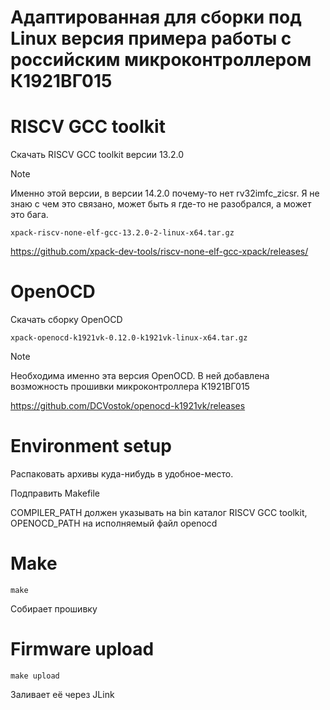 # Адаптированная для сборки под Linux версия примера работы с российским микроконтроллером К1921ВГ015


# RISCV GCC toolkit 

Скачать RISCV GCC toolkit версии 13.2.0 

> [!NOTE]
> Именно этой версии, в версии 14.2.0 почему-то нет rv32imfc_zicsr. Я не знаю с чем это связано, может быть я где-то не разобрался, а может это бага.

`xpack-riscv-none-elf-gcc-13.2.0-2-linux-x64.tar.gz`

https://github.com/xpack-dev-tools/riscv-none-elf-gcc-xpack/releases/


# OpenOCD

Скачать сборку OpenOCD

`xpack-openocd-k1921vk-0.12.0-k1921vk-linux-x64.tar.gz`

> [!NOTE]
> Необходима именно эта версия OpenOCD. В ней добавлена возможность прошивки микроконтроллера К1921ВГ015

https://github.com/DCVostok/openocd-k1921vk/releases

# Environment setup

Распаковать архивы куда-нибудь в удобное-место.

Подправить Makefile 

COMPILER_PATH должен указывать на bin каталог RISCV GCC toolkit, OPENOCD_PATH на исполняемый файл openocd

# Make

`make`

Собирает прошивку

# Firmware upload

`make upload`

Заливает её через JLink
